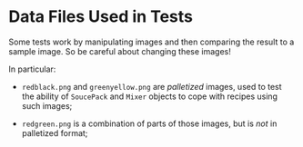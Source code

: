 Data Files Used in Tests
========================

Some tests work by manipulating images and then comparing the result to
a sample image. So be careful about changing these images!

In particular:

- `redblack.png` and `greenyellow.png` are *palletized* images, used to
  test the ability of `SoucePack` and `Mixer` objects to cope with
  recipes using such images;

- `redgreen.png` is a combination of parts of those images, but is
  *not* in palletized format;